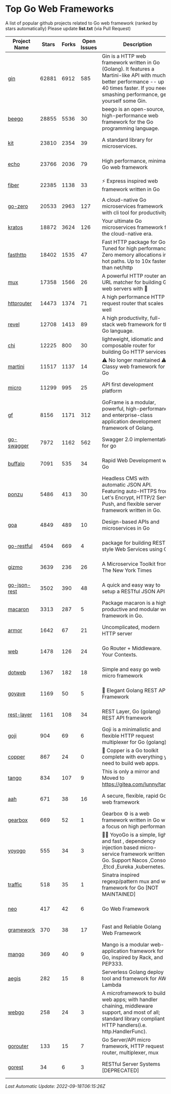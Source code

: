 # Top Go Web Frameworks
A list of popular github projects related to Go web framework (ranked by stars automatically)
Please update **list.txt** (via Pull Request)

| Project Name | Stars | Forks | Open Issues | Description | Last Commit |
| ------------ | ----- | ----- | ----------- | ----------- | ----------- |
| [gin](https://github.com/gin-gonic/gin) | 62881 | 6912 | 585 | Gin is a HTTP web framework written in Go (Golang). It features a Martini-like API with much better performance -- up to 40 times faster. If you need smashing performance, get yourself some Gin. | 2022-09-01 02:21:27 |
| [beego](https://github.com/beego/beego) | 28855 | 5536 | 30 | beego is an open-source, high-performance web framework for the Go programming language. | 2022-09-14 08:37:19 |
| [kit](https://github.com/go-kit/kit) | 23810 | 2354 | 39 | A standard library for microservices. | 2022-08-26 00:50:32 |
| [echo](https://github.com/labstack/echo) | 23766 | 2036 | 79 | High performance, minimalist Go web framework | 2022-09-14 05:40:39 |
| [fiber](https://github.com/gofiber/fiber) | 22385 | 1138 | 33 | ⚡️ Express inspired web framework written in Go | 2022-09-16 14:03:02 |
| [go-zero](https://github.com/zeromicro/go-zero) | 20533 | 2963 | 127 | A cloud-native Go microservices framework with cli tool for productivity. | 2022-09-17 15:07:29 |
| [kratos](https://github.com/go-kratos/kratos) | 18872 | 3624 | 126 | Your ultimate Go microservices framework for the cloud-native era. | 2022-09-15 13:31:13 |
| [fasthttp](https://github.com/valyala/fasthttp) | 18402 | 1535 | 47 | Fast HTTP package for Go. Tuned for high performance. Zero memory allocations in hot paths. Up to 10x faster than net/http | 2022-09-15 21:02:06 |
| [mux](https://github.com/gorilla/mux) | 17358 | 1566 | 26 | A powerful HTTP router and URL matcher for building Go web servers with 🦍 | 2022-08-17 20:49:02 |
| [httprouter](https://github.com/julienschmidt/httprouter) | 14473 | 1374 | 71 | A high performance HTTP request router that scales well | 2022-06-03 15:51:59 |
| [revel](https://github.com/revel/revel) | 12708 | 1413 | 89 | A high productivity, full-stack web framework for the Go language. | 2022-04-12 20:53:30 |
| [chi](https://github.com/go-chi/chi) | 12225 | 800 | 30 | lightweight, idiomatic and composable router for building Go HTTP services | 2022-08-12 14:46:59 |
| [martini](https://github.com/go-martini/martini) | 11517 | 1137 | 14 | ⚠️ No longer maintained ⚠️  Classy web framework for Go | 2017-01-21 21:58:54 |
| [micro](https://github.com/micro/micro) | 11299 | 995 | 25 | API first development platform | 2022-09-17 13:09:46 |
| [gf](https://github.com/gogf/gf) | 8156 | 1171 | 312 | GoFrame is a modular, powerful, high-performance and enterprise-class application development framework of Golang.  | 2022-09-15 06:44:24 |
| [go-swagger](https://github.com/go-swagger/go-swagger) | 7972 | 1162 | 562 | Swagger 2.0 implementation for go | 2022-09-14 23:03:09 |
| [buffalo](https://github.com/gobuffalo/buffalo) | 7091 | 535 | 34 | Rapid Web Development w/ Go | 2022-08-25 10:52:16 |
| [ponzu](https://github.com/ponzu-cms/ponzu) | 5486 | 413 | 30 | Headless CMS with automatic JSON API. Featuring auto-HTTPS from Let's Encrypt, HTTP/2 Server Push, and flexible server framework written in Go. | 2020-01-02 00:14:32 |
| [goa](https://github.com/goadesign/goa) | 4849 | 489 | 10 | Design-based APIs and microservices in Go | 2022-09-09 04:42:00 |
| [go-restful](https://github.com/emicklei/go-restful) | 4594 | 669 | 4 | package for building REST-style Web Services using Go | 2022-08-18 20:21:45 |
| [gizmo](https://github.com/nytimes/gizmo) | 3639 | 236 | 26 | A Microservice Toolkit from The New York Times | 2021-04-30 15:27:05 |
| [go-json-rest](https://github.com/ant0ine/go-json-rest) | 3502 | 390 | 48 | A quick and easy way to setup a RESTful JSON API | 2017-09-13 04:12:08 |
| [macaron](https://github.com/go-macaron/macaron) | 3313 | 287 | 5 | Package macaron is a high productive and modular web framework in Go. | 2022-06-06 01:40:09 |
| [armor](https://github.com/labstack/armor) | 1642 | 67 | 21 | Uncomplicated, modern HTTP server | 2019-08-03 18:10:09 |
| [web](https://github.com/gocraft/web) | 1478 | 126 | 24 | Go Router + Middleware. Your Contexts. | 2019-02-07 15:06:52 |
| [dotweb](https://github.com/devfeel/dotweb) | 1367 | 182 | 18 | Simple and easy go web micro framework | 2022-08-11 09:03:59 |
| [goyave](https://github.com/go-goyave/goyave) | 1169 | 50 | 5 | 🍐 Elegant Golang REST API Framework | 2022-08-11 12:14:05 |
| [rest-layer](https://github.com/rs/rest-layer) | 1161 | 108 | 34 | REST Layer, Go (golang) REST API framework | 2021-09-30 23:58:01 |
| [goji](https://github.com/goji/goji) | 904 | 69 | 6 | Goji is a minimalistic and flexible HTTP request multiplexer for Go (golang) | 2019-01-26 23:58:29 |
| [copper](https://github.com/gocopper/copper) | 867 | 24 | 0 | 🚀‏‏‎    ‎‏‏‎‏‏‎‎‎‎‎‎Copper is a Go toolkit complete with everything you need to build web apps. | 2022-07-28 13:15:08 |
| [tango](https://github.com/lunny/tango) | 834 | 107 | 9 | This is only a mirror and Moved to https://gitea.com/lunny/tango | 2019-05-17 03:31:10 |
| [aah](https://github.com/go-aah/aah) | 671 | 38 | 16 | A secure, flexible, rapid Go web framework | 2020-09-02 02:31:20 |
| [gearbox](https://github.com/gogearbox/gearbox) | 669 | 52 | 1 | Gearbox :gear: is a web framework written in Go with a focus on high performance | 2022-06-15 13:05:12 |
| [yoyogo](https://github.com/yoyofx/yoyogo) | 555 | 34 | 3 | 🦄🌈 YoyoGo is a simple, light and fast , dependency injection based micro-service framework written in Go. Support Nacos ,Consoul ,Etcd ,Eureka ,kubernetes. | 2022-08-02 08:03:13 |
| [traffic](https://github.com/gravityblast/traffic) | 518 | 35 | 1 | Sinatra inspired regexp/pattern mux and web framework for Go [NOT MAINTAINED] | 2015-11-26 21:31:07 |
| [neo](https://github.com/ivpusic/neo) | 417 | 42 | 6 | Go Web Framework | 2017-08-14 23:54:31 |
| [gramework](https://github.com/gramework/gramework) | 370 | 38 | 17 | Fast and Reliable Golang Web Framework | 2021-10-14 20:24:56 |
| [mango](https://github.com/paulbellamy/mango) | 369 | 40 | 9 | Mango is a modular web-application framework for Go, inspired by Rack, and PEP333. | 2017-10-17 08:18:43 |
| [aegis](https://github.com/tmaiaroto/aegis) | 282 | 15 | 8 | Serverless Golang deploy tool and framework for AWS Lambda | 2019-07-28 17:59:41 |
| [webgo](https://github.com/bnkamalesh/webgo) | 258 | 24 | 3 | A microframework to build web apps; with handler chaining, middleware support, and most of all; standard library compliant HTTP handlers(i.e. http.HandlerFunc). | 2022-06-19 08:53:25 |
| [gorouter](https://github.com/vardius/gorouter) | 133 | 15 | 7 | Go Server/API micro framework, HTTP request router, multiplexer, mux | 2022-01-16 02:21:58 |
| [gorest](https://github.com/tideland/gorest) | 34 | 6 | 3 | RESTful Server Systems [DEPRECATED] | 2017-11-10 13:00:37 |

*Last Automatic Update: 2022-09-18T06:15:26Z*
